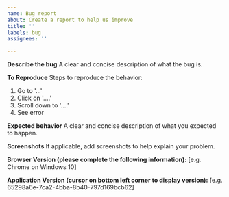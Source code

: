 ```yaml
---
name: Bug report
about: Create a report to help us improve
title: ''
labels: bug
assignees: ''

---
```


**Describe the bug**
A clear and concise description of what the bug is.

**To Reproduce**
Steps to reproduce the behavior:
1. Go to '...'
2. Click on '....'
3. Scroll down to '....'
4. See error

**Expected behavior**
A clear and concise description of what you expected to happen.

**Screenshots**
If applicable, add screenshots to help explain your problem.

**Browser Version (please complete the following information):**
[e.g. Chrome on Windows 10]

**Application Version (cursor on bottom left corner to display version):**
[e.g. 65298a6e-7ca2-4bba-8b40-797d169bcb62]
